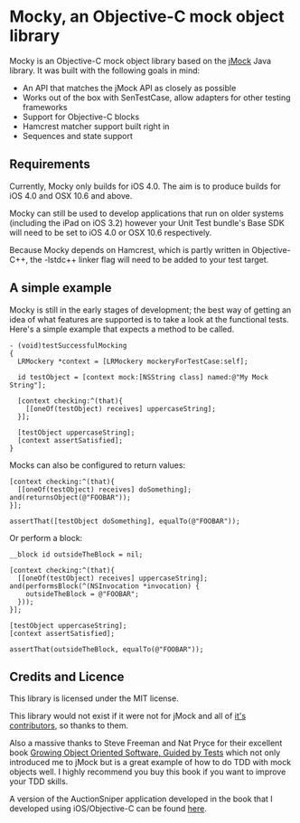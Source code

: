 # Mocky, an Objective-C mock object library

Mocky is an Objective-C mock object library based on the [jMock](http://jmock.org) Java library. It was built with the following goals in mind:

* An API that matches the jMock API as closely as possible
* Works out of the box with SenTestCase, allow adapters for other testing frameworks
* Support for Objective-C blocks
* Hamcrest matcher support built right in
* Sequences and state support

## Requirements

Currently, Mocky only builds for iOS 4.0. The aim is to produce builds for iOS 4.0 and OSX 10.6 and above.

Mocky can still be used to develop applications that run on older systems (including the iPad on iOS 3.2) however your Unit Test bundle's Base SDK will need to be set to iOS 4.0 or OSX 10.6 respectively.

Because Mocky depends on Hamcrest, which is partly written in Objective-C++, the -lstdc++ linker flag will need to be added to your test target.

## A simple example

Mocky is still in the early stages of development; the best way of getting an idea of what features are supported is to take a look at the functional tests. Here's a simple example that expects a method to be called.

    - (void)testSuccessfulMocking
    {
      LRMockery *context = [LRMockery mockeryForTestCase:self];

      id testObject = [context mock:[NSString class] named:@"My Mock String"];

      [context checking:^(that){
        [[oneOf(testObject) receives] uppercaseString];
      }];

      [testObject uppercaseString];
      [context assertSatisfied];
    }

Mocks can also be configured to return values:

    [context checking:^(that){
      [[oneOf(testObject) receives] doSomething]; and(returnsObject(@"FOOBAR"));
    }];
    
    assertThat([testObject doSomething], equalTo(@"FOOBAR"));
    
Or perform a block:

    __block id outsideTheBlock = nil;
    
    [context checking:^(that){
      [[oneOf(testObject) receives] uppercaseString]; and(performsBlock(^(NSInvocation *invocation) {
        outsideTheBlock = @"FOOBAR";
      }));
    }];
    
    [testObject uppercaseString];
    [context assertSatisfied];
    
    assertThat(outsideTheBlock, equalTo(@"FOOBAR"));
    
## Credits and Licence

This library is licensed under the MIT license.

This library would not exist if it were not for jMock and all of [it's contributors](http://www.jmock.org/team.html), so thanks to them. 

Also a massive thanks to Steve Freeman and Nat Pryce for their excellent book [Growing Object Oriented Software, Guided by Tests](http://www.growing-object-oriented-software.com/) which not only introduced me to jMock but is a great example of how to do TDD with mock objects well. I highly recommend you buy this book if you want to improve your TDD skills.

A version of the AuctionSniper application developed in the book that I developed using iOS/Objective-C can be found [here](http://github.com/lukeredpath/iPhoneAuctionSniper).

